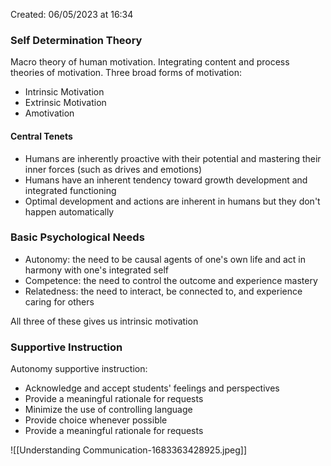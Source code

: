 Created: 06/05/2023 at 16:34

### Self Determination Theory
Macro theory of human motivation.
Integrating content and process theories of motivation.
Three broad forms of motivation:
- Intrinsic Motivation
- Extrinsic Motivation
- Amotivation

#### Central Tenets
- Humans are inherently proactive with their potential and mastering their inner forces (such as drives and emotions)
- Humans have an inherent tendency toward growth development and integrated functioning
- Optimal development and actions are inherent in humans but they don't happen automatically

### Basic Psychological Needs
- Autonomy: the need to be causal agents of one's own life and act in harmony with one's integrated self
- Competence: the need to control the outcome and experience mastery
- Relatedness: the need to interact, be connected to, and experience caring for others

All three of these gives us intrinsic motivation

### Supportive Instruction
Autonomy supportive instruction:
- Acknowledge and accept students' feelings and perspectives
- Provide a meaningful rationale for requests
- Minimize the use of controlling language
- Provide choice whenever possible
- Provide a meaningful rationale for requests

![[Understanding Communication-1683363428925.jpeg]]
